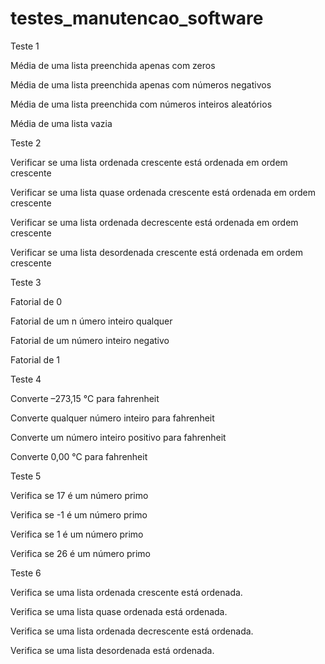 # testes_manutencao_software
Teste 1 

Média de uma lista preenchida apenas com zeros 

Média de uma lista preenchida apenas com números negativos 

Média de uma lista preenchida  com números inteiros aleatórios 

Média de uma lista vazia 

Teste 2 

Verificar se uma lista ordenada crescente  está ordenada em ordem crescente 

Verificar se uma lista quase ordenada crescente  está ordenada em ordem crescente 

Verificar se uma lista ordenada decrescente  está ordenada em ordem crescente 

Verificar se uma lista desordenada crescente  está ordenada em ordem crescente 

Teste 3 

Fatorial de 0 

Fatorial de um n úmero inteiro qualquer 

Fatorial de um número inteiro negativo 

Fatorial de 1 

Teste 4 

Converte –273,15 °C para fahrenheit  

Converte qualquer número inteiro para fahrenheit 

Converte um número inteiro positivo para fahrenheit 

Converte 0,00 °C para fahrenheit 

Teste 5 

Verifica se 17 é um número primo 

Verifica se -1 é um número primo 

Verifica se 1 é um número primo 

Verifica se 26 é um número primo 

Teste 6 

Verifica se uma lista ordenada crescente está ordenada. 

Verifica se uma lista quase ordenada  está ordenada. 

Verifica se uma lista ordenada decrescente está ordenada. 

Verifica se uma lista desordenada  está ordenada. 
